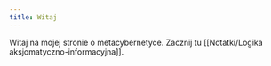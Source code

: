 ```yaml
---
title: Witaj
---
```

Witaj na mojej stronie o metacybernetyce. Zacznij tu [[Notatki/Logika aksjomatyczno-informacyjna]].